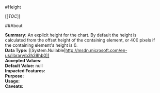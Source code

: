 #Height

[[_TOC_]]

##About

**Summary:**  An explicit height for the chart. By default the height is calculated from the offset height of the containing element, or 400 pixels if the containing element's height is 0.   
**Data Type:** [[System.Nullable|http://msdn.microsoft.com/en-us/library/b3h38hb0]]  
**Accepted Values:**   
**Default Value:** null  
**Impacted Features:**   
**Purpose:**   
**Usage:**   
**Caveats:**   

